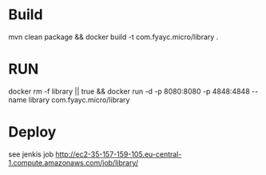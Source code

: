 # Build
mvn clean package && docker build -t com.fyayc.micro/library .

# RUN
docker rm -f library || true && docker run -d -p 8080:8080 -p 4848:4848 --name library com.fyayc.micro/library 

# Deploy
see jenkis job http://ec2-35-157-159-105.eu-central-1.compute.amazonaws.com/job/library/ 
